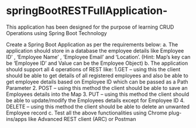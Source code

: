 # springBootRESTFullApplication-
This application has been designed for the purpose of learning CRUD Operations using Spring Boot Technology


Create a Spring Boot Application as per the requirements below:
a.	The application should store in a database the employee details like Employee ID’ , ‘Employee Name’ , ‘Employee Email’ and ‘Location’. (Hint: Map’s key can be ‘Employee ID’ and Value can be the Employee Object)
b.	The application should support all 4 operations of REST like:
  1.GET – using this the client should be able to get details of all registered employees and also be able to get employee details based on Employee ID which can be passed as a Path Parameter
  2.	POST – using this method the client should be able to save an Employees details into the Map
  3.	PUT – using this method the client should be able to update/modify the Employees details except for Employee ID
  4.	DELETE – using this method the client should be able to delete an unwanted Employee record
c.	Test all the above functionalities using Chrome plug-ins/apps like Advanced REST client (ARC) or Postman

